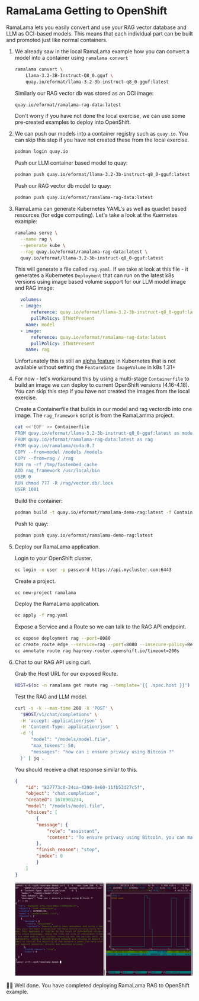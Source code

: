 # RamaLama Getting to OpenShift

RamaLama lets you easily convert and use your RAG vector database and LLM as OCI-based models. This means that each individual part can be built and promoted just like normal containers.

1. We already saw in the local RamaLama example how you can convert a model into a container using `ramalama convert`

    ```bash
    ramalama convert \
        Llama-3.2-3B-Instruct-Q8_0.gguf \
        quay.io/eformat/llama-3.2-3b-instruct-q8_0-gguf:latest
    ```

    Similarly our RAG vector db was stored as an OCI image:

    ```bash
    quay.io/eformat/ramalama-rag-data:latest
    ```

    Don't worry if you have not done the local exercise, we can use some pre-created examples to deploy into OpenShift.

1. We can push our models into a container registry such as `quay.io`. You can skip this step if you have not created these from the local exercise.

    ```bash
    podman login quay.io
    ```

    Push our LLM container based model to quay:

    ```bash
    podman push quay.io/eformat/llama-3.2-3b-instruct-q8_0-gguf:latest
    ```

    Push our RAG vector db model to quay:

    ```bash
    podman push quay.io/eformat/ramalama-rag-data:latest
    ```

1. RamaLama can generate Kubernetes YAML's as well as quadlet based resources (for edge computing). Let's take a look at the Kuernetes example:

    ```bash
    ramalama serve \
      --name rag \
      --generate kube \
      --rag quay.io/eformat/ramalama-rag-data:latest \
      quay.io/eformat/llama-3.2-3b-instruct-q8_0-gguf:latest
    ```

    This will generate a file called `rag.yaml`. If we take at look at this file - it generates a Kubernetes `Deployment` that can run on the latest k8s versions using image based volume support for our LLM model image and RAG image:

    ```yaml
      volumes:
      - image:
          reference: quay.io/eformat/llama-3.2-3b-instruct-q8_0-gguf:latest
          pullPolicy: IfNotPresent
        name: model
      - image:
          reference: quay.io/eformat/ramalama-rag-data:latest
          pullPolicy: IfNotPresent
        name: rag
    ```

    Unfortunately this is still an [alpha feature](https://kubernetes.io/docs/concepts/storage/volumes/#image) in Kubernetes that is not available without setting the `FeatureGate ImageVolume` in k8s 1.31+

1. For now - let's workaround this by using a multi-stage `Containerfile` to build an image we can deploy to current OpenShift versions (4.16-4.18). You can skip this step if you have not created the images from the local exercise.

    Create a Containerfile that builds in our model and rag vectordb into one image. The `rag_framework` script is from the RamaLamma project.

    ```bash
    cat <<'EOF' >> Containerfile
    FROM quay.io/eformat/llama-3.2-3b-instruct-q8_0-gguf:latest as model
    FROM quay.io/eformat/ramalama-rag-data:latest as rag
    FROM quay.io/ramalama/cuda:0.7
    COPY --from=model /models /models
    COPY --from=rag / /rag
    RUN rm -rf /tmp/fastembed_cache
    ADD rag_framework /usr/local/bin
    USER 0
    RUN chmod 777 -R /rag/vector.db/.lock
    USER 1001
    ```

    Build the container:

    ```bash
    podman build -t quay.io/eformat/ramalama-demo-rag:latest -f Containerfile
    ```

    Push to quay:

    ```bash
    podman push quay.io/eformat/ramalama-demo-rag:latest
    ```

1. Deploy our RamaLama application.

    Login to your OpenShift cluster.

    ```bash
    oc login -u user -p password https://api.mycluster.com:6443
    ```

    Create a project.

    ```bash
    oc new-project ramalama
    ```

    Deploy the RamaLama application.

    ```bash
    oc apply -f rag.yaml
    ```

    Expose a Service and a Route so we can talk to the RAG API endpoint.

    ```bash
    oc expose deployment rag --port=8080
    oc create route edge --service=rag --port=8080 --insecure-policy=Redirect
    oc annotate route rag haproxy.router.openshift.io/timeout=200s
    ```

1. Chat to our RAG API using curl.

    Grab the Host URL for our exposed Route.

    ```bash
    HOST=$(oc -n ramalama get route rag --template='{{ .spec.host }}')
    ```

    Test the RAG and LLM model.

    ```bash
    curl -s -k --max-time 200 -X 'POST' \
      "$HOST/v1/chat/completions" \
      -H 'accept: application/json' \
      -H 'Content-Type: application/json' \
      -d '{
          "model": "/models/model.file",
          "max_tokens": 50,
          "messages": "how can i ensure privacy using Bitcoin ?"
      }' | jq .
    ```

    You should receive a chat response similar to this.

    ```json
    {
        "id": "827773c0-24ca-4200-8e60-11fb53d27c5f",
        "object": "chat.completion",
        "created": 1678901234,
        "model": "/models/model.file",
        "choices": [
            {
            "message": {
                "role": "assistant",
                "content": "To ensure privacy using Bitcoin, you can maintain anonymity by keeping your public keys anonymous. This can be achieved by not announcing your public keys publicly. Additionally, using a new key pair for each transaction can help prevent linking transactions to a common owner. However, it's worth noting that some linking is unavoidable with multi-input transactions, which can reveal that the inputs were owned by the same owner.\n\nIn other words, to ensure privacy in Bitcoin, you should:\n\n1. Keep your public keys private (i.e., don't announce them publicly).\n2. Use a new key pair for each transaction.\n3. Be aware that some linking is unavoidable with multi-input transactions.\n\nBy following these steps, you can help maintain your anonymity and ensure some level of privacy when using Bitcoin."
            },
            "finish_reason": "stop",
            "index": 0
            }
        ]
    }
    ```

    ![images/3-ramalama-chat.png](images/3-ramalama-chat.png)

🥳🥳 Well done. You have completed deploying RamaLama RAG to OpenShift example.
